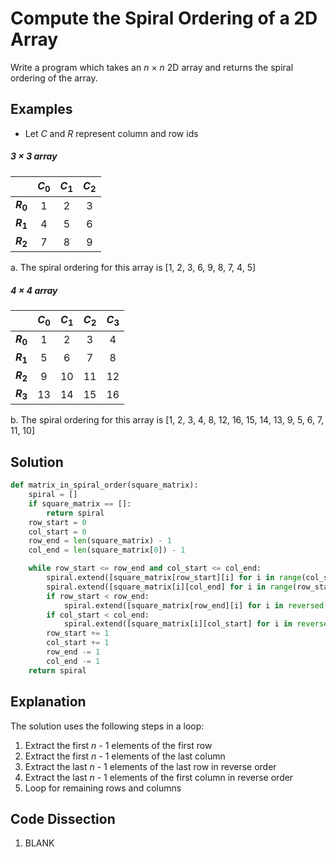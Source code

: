 # Compute the Spiral Ordering of a 2D Array
Write a program which takes an _n_ &times; _n_ 2D array and returns the spiral ordering of the array.  
  
## Examples
* Let _C_ and _R_ represent column and row ids  
  
##### 3 &times; 3 array
|   |_C_<sub>0</sub>|_C_<sub>1</sub>|_C_<sub>2</sub>|
|---|:---:|:---:|:---:|
|**_R_<sub>0</sub>**| 1 | 2 | 3 |
|**_R_<sub>1</sub>**| 4 | 5 | 6 |
|**_R_<sub>2</sub>**| 7 | 8 | 9 |

a. The spiral ordering for this array is [1, 2, 3, 6, 9, 8, 7, 4, 5]  
  
##### 4 &times; 4 array
|   |_C_<sub>0</sub>|_C_<sub>1</sub>|_C_<sub>2</sub>|_C_<sub>3</sub>|
|---|:---:|:---:|:---:|:---:|
|**_R_<sub>0</sub>**|  1 |  2 |  3 |  4 |
|**_R_<sub>1</sub>**|  5 |  6 |  7 |  8 |
|**_R_<sub>2</sub>**|  9 | 10 | 11 | 12 |
|**_R_<sub>3</sub>**| 13 | 14 | 15 | 16 |

b. The spiral ordering for this array is [1, 2, 3, 4, 8, 12, 16, 15, 14, 13, 9, 5, 6, 7, 11, 10]
  
## Solution
```python
def matrix_in_spiral_order(square_matrix):
    spiral = []
    if square_matrix == []:
        return spiral
    row_start = 0
    col_start = 0
    row_end = len(square_matrix) - 1
    col_end = len(square_matrix[0]) - 1

    while row_start <= row_end and col_start <= col_end:
        spiral.extend([square_matrix[row_start][i] for i in range(col_start, col_end + 1)])
        spiral.extend([square_matrix[i][col_end] for i in range(row_start + 1, row_end + 1)])
        if row_start < row_end:
            spiral.extend([square_matrix[row_end][i] for i in reversed(range(col_start, col_end))])
        if col_start < col_end:
            spiral.extend([square_matrix[i][col_start] for i in reversed(range(row_start + 1, row_end))])
        row_start += 1
        col_start += 1
        row_end -= 1
        col_end -= 1
    return spiral
```
  
## Explanation
The solution uses the following steps in a loop:  
1. Extract the first _n_ - 1 elements of the first row  
2. Extract the first _n_ - 1 elements of the last column  
3. Extract the last _n_ - 1 elements of the last row in reverse order  
4. Extract the last _n_ - 1 elements of the first column in reverse order  
5. Loop for remaining rows and columns  
  
## Code Dissection
1. BLANK  